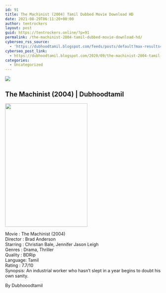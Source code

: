 ```yaml
---
id: 91
title: The Machinist (2004) Tamil Dubbed Movie Download HD
date: 2021-08-29T06:11:20+00:00
author: tentrockers
layout: post
guid: https://tentrockers.online/?p=91
permalink: /the-machinist-2004-tamil-dubbed-movie-download-hd/
cyberseo_rss_source:
  - 'https://dubhoodtamil.blogspot.com/feeds/posts/default?max-results=150&start-index=151'
cyberseo_post_link:
  - https://dubhoodtamil.blogspot.com/2020/09/the-machinist-2004-tamil-dubbed-hd.html
categories:
  - Uncategorized
---
```

<div class="media_block">
  <img src="https://1.bp.blogspot.com/-WswJjzu4qmI/X08JtdDT6II/AAAAAAAACSE/hCwuXWtNLTYwqSTPsjct1sxxGFZn0Cw_ACNcBGAsYHQ/s72-w266-h400-c/042db326b887b7bb5d3eb9dc3ddd83ee.jpg" class="media_thumbnail" />
</div>

<div dir="ltr" trbidi="on" readability="9.1379310344828">
  <h2>
    The Machinist (2004) | Dubhoodtamil
  </h2>
  
  <div class="separator">
    <a href="https://1.bp.blogspot.com/-WswJjzu4qmI/X08JtdDT6II/AAAAAAAACSE/hCwuXWtNLTYwqSTPsjct1sxxGFZn0Cw_ACNcBGAsYHQ/s1600/042db326b887b7bb5d3eb9dc3ddd83ee.jpg"><img loading="lazy" border="0" data-original-height="1440" data-original-width="960" height="400" src="https://1.bp.blogspot.com/-WswJjzu4qmI/X08JtdDT6II/AAAAAAAACSE/hCwuXWtNLTYwqSTPsjct1sxxGFZn0Cw_ACNcBGAsYHQ/w266-h400/042db326b887b7bb5d3eb9dc3ddd83ee.jpg" width="266" /></a>
  </div>
  
  <p>
    Movie<span> </span>:<span> </span>The Machinist (2004)<br />Director<span> </span>:<span> </span>Brad Anderson<br />Starring<span> </span>:<span> </span>Christian Bale, Jennifer Jason Leigh<br />Genres<span> </span>:<span> </span>Drama, Thriller<br />Quality<span> </span>:<span> </span>BDRip<br />Language:<span> </span>Tamil<br />Rating<span> </span>:<span> </span>7.7/10<br />Synopsis: An industrial worker who hasn&#8217;t slept in a year begins to doubt his own sanity.
  </p>
  
  <p>
    By Dubhooodtamil
  </p>
</div>